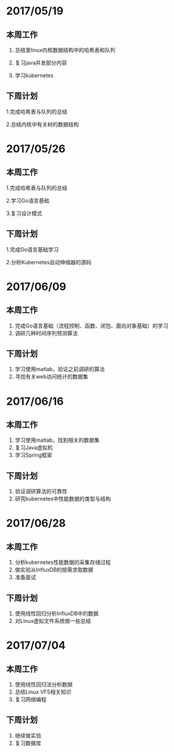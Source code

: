 # 2017/05/19
## 本周工作
1. 总结里linux内核数据结构中的哈希表和队列

2. 复习java并发部分内容

3. 学习kubernetes
## 下周计划

1.完成哈希表与队列的总结

2.总结内核中有关树的数据结构


# 2017/05/26
## 本周工作

1.完成哈希表与队列的总结

2.学习Go语言基础

3.复习设计模式
## 下周计划

1.完成Go语言基础学习

2.分析Kubernetes自动伸缩器的源码

# 2017/06/09
## 本周工作
1. 完成Go语言基础（流程控制、函数、闭包、面向对象基础）的学习
2. 调研几种时间序列预测算法
## 下周计划
1. 学习使用matlab，验证之前调研的算法
2. 寻找有关web访问统计的数据集

# 2017/06/16
## 本周工作
1. 学习使用matlab，找到相关的数据集
2. 复习Java虚拟机
3. 学习Spring框架
## 下周计划
1. 验证调研算法的可靠性
2. 研究kubernetes中性能数据的类型与结构

# 2017/06/28
## 本周工作
1. 分析kubernetes性能数据的采集存储过程
2. 做实验从InfluxDB的按需求取数据
3. 准备面试
## 下周计划
1. 使用线性回归分析InfluxDB中的数据
2. 对Linux虚拟文件系统做一些总结

# 2017/07/04
## 本周工作
1. 使用线性回归法分析数据
2. 总结Linux VFS相关知识
3. 复习网络编程
## 下周计划
1. 继续做实验
2. 复习数据库
